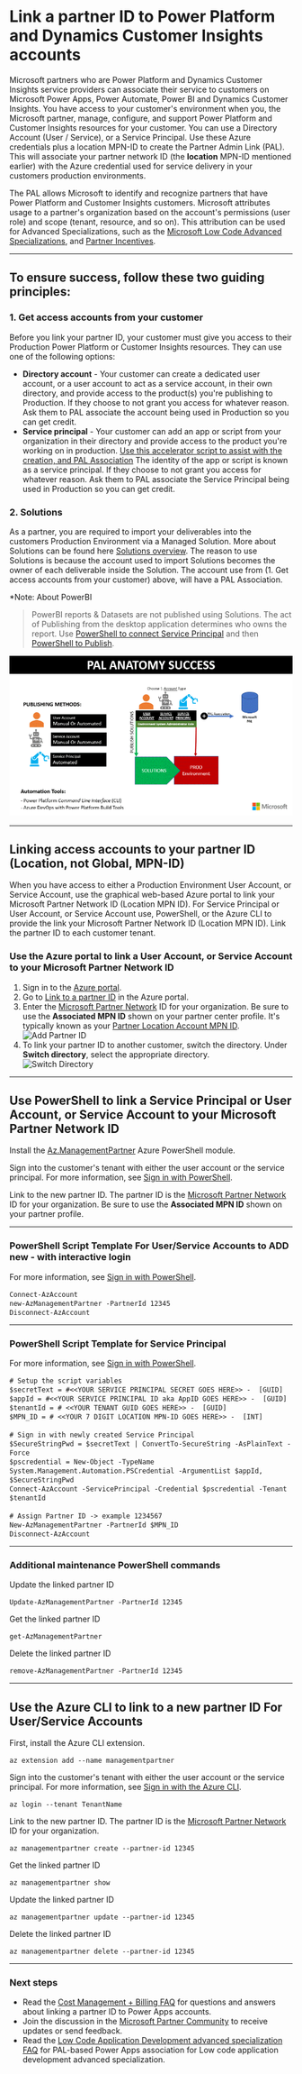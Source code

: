 # Link a partner ID to Power Platform and Dynamics Customer Insights accounts
Microsoft partners who are Power Platform and Dynamics Customer Insights service providers can associate their service to customers on Microsoft Power Apps, Power Automate, Power BI and Dynamics Customer Insights. You have access to your customer's environment when you, the Microsoft partner, manage, configure, and support Power Platform and Customer Insights resources for your customer. You can use a Directory Account (User / Service), or a Service Principal. Use these Azure credentials plus a location MPN-ID to create the Partner Admin Link (PAL). This will associate your partner network ID (the **location** MPN-ID mentioned earlier) with the Azure credential used for service delivery in your customers production environments.

The PAL allows Microsoft to identify and recognize partners that have Power Platform and Customer Insights customers. Microsoft attributes usage to a partner's organization based on the account's permissions (user role) and scope (tenant, resource, and so on). This attribution can be used for Advanced Specializations, such as the [Microsoft Low Code Advanced Specializations](https://partner.microsoft.com/membership/advanced-specialization#tab-content-2), and [Partner Incentives](https://partner.microsoft.com/asset/collection/microsoft-commerce-incentive-resources#/). 

---
## To ensure success, follow these two guiding principles:

### 1. Get access accounts from your customer
Before you link your partner ID, your customer must give you access to their Production Power Platform or Customer Insights resources. They can use one of the following options:

- **Directory account** - Your customer can create a dedicated user account, or a user account to act as a service account, in their own directory, and provide access to the product(s) you're publishing to Production. If they choose to not grant you access for whatever reason. Ask them to PAL associate the account being used in Production so you can get credit.
- **Service principal** - Your customer can add an app or script from your organization in their directory and provide access to the product you're working on in production. [Use this accelerator script to assist with the creation, and PAL Association](https://github.com/dtsoden/Microsoft-PAL/blob/main/New-PAL-MPN-ID-ServicePrincipal.ps1) The identity of the app or script is known as a service principal. If they choose to not grant you access for whatever reason. Ask them to PAL associate the Service Principal being used in Production so you can get credit.

### 2. Solutions
As a partner, you are required to import your deliverables into the customers Production Environment via a Managed Solution. More about Solutions can be found here [Solutions overview](https://docs.microsoft.com/en-us/power-apps/maker/data-platform/solutions-overview). The reason to use Solutions is because the account used to import Solutions becomes the owner of each deliverable inside the Solution. The account use from (1. Get access accounts from your customer) above, will have a PAL Association.

*Note: About PowerBI
 > PowerBI reports & Datasets are not published using Solutions.
 > The act of Publishing from the desktop application determines who owns the report.
 > Use [PowerShell to connect Service Principal](https://docs.microsoft.com/en-us/powershell/module/microsoftpowerbimgmt.profile/connect-powerbiserviceaccount?view=powerbi-ps) and then [PowerShell to Publish](https://docs.microsoft.com/en-us/powershell/module/microsoftpowerbimgmt.reports/new-powerbireport?view=powerbi-ps).

<p align="center">
  <img src="https://github.com/dtsoden/Microsoft-PAL/blob/main/images/anatomy.gif">
</p>

---

## Linking access accounts to your partner ID (Location, not Global, MPN-ID)

When you have access to either a Production Environment User Account, or Service Account, use the graphical web-based Azure portal to link your Microsoft Partner Network ID (Location MPN ID). For Service Principal or User Account, or Service Account use, PowerShell, or the Azure CLI to provide the link your Microsoft Partner Network ID (Location MPN ID). Link the partner ID to each customer tenant. 

### Use the Azure portal to link a User Account, or Service Account to your Microsoft Partner Network ID
1. Sign in to the [Azure portal](https://portal.azure.com).
1. Go to [Link to a partner ID](https://portal.azure.com/#blade/Microsoft_Azure_Billing/managementpartnerblade) in the Azure portal.
1. Enter the [Microsoft Partner Network](https://partner.microsoft.com/) ID for your organization. Be sure to use the  **Associated MPN ID**  shown on your partner center profile. It's typically known as your [Partner Location Account MPN ID](/partner-center/account-structure).  
    ![Add Partner ID](https://docs.microsoft.com/en-us/azure/cost-management-billing/manage/media/link-partner-id-power-apps-accounts/link-partner-id.png)
1. To link your partner ID to another customer, switch the directory. Under **Switch directory**, select the appropriate directory.  
    ![Switch Directory](https://docs.microsoft.com/en-us/azure/cost-management-billing/manage/media/link-partner-id-power-apps-accounts/switch-directory.png)

---

## Use PowerShell to link a Service Principal or User Account, or Service Account to your Microsoft Partner Network ID

Install the [Az.ManagementPartner](https://www.powershellgallery.com/packages/Az.ManagementPartner/) Azure PowerShell module.

Sign into the customer's tenant with either the user account or the service principal. For more information, see [Sign in with PowerShell](/powershell/azure/authenticate-azureps).

Link to the new partner ID. The partner ID is the [Microsoft Partner Network](https://partner.microsoft.com/) ID for your organization. Be sure to use the **Associated MPN ID**  shown on your partner profile.

---

### PowerShell Script Template For User/Service Accounts to ADD new - with interactive login ###
For more information, see [Sign in with PowerShell](/powershell/azure/authenticate-azureps).
```azurepowershell-interactive
Connect-AzAccount 
new-AzManagementPartner -PartnerId 12345
Disconnect-AzAccount
```
---

### PowerShell Script Template for Service Principal ###
For more information, see [Sign in with PowerShell](/powershell/azure/authenticate-azureps).
```azurecli-interactive
# Setup the script variables
$secretText = #<<YOUR SERVICE PRINCIPAL SECRET GOES HERE>> -  [GUID]
$appId = #<<YOUR SERVICE PRINCIPAL ID aka AppID GOES HERE>> -  [GUID]
$tenantId = # <<YOUR TENANT GUID GOES HERE>> -  [GUID]
$MPN_ID = # <<YOUR 7 DIGIT LOCATION MPN-ID GOES HERE>> -  [INT]

# Sign in with newly created Service Principal
$SecureStringPwd = $secretText | ConvertTo-SecureString -AsPlainText -Force
$pscredential = New-Object -TypeName System.Management.Automation.PSCredential -ArgumentList $appId, $SecureStringPwd
Connect-AzAccount -ServicePrincipal -Credential $pscredential -Tenant $tenantId

# Assign Partner ID -> example 1234567
New-AzManagementPartner -PartnerId $MPN_ID
Disconnect-AzAccount
```
---

### Additional maintenance PowerShell commands
Update the linked partner ID
```azurepowershell-interactive
Update-AzManagementPartner -PartnerId 12345
```
Get the linked partner ID

```azurepowershell-interactive
get-AzManagementPartner
```

Delete the linked partner ID

```azurepowershell-interactive
remove-AzManagementPartner -PartnerId 12345
```

---

## Use the Azure CLI to link to a new partner ID For User/Service Accounts

First, install the Azure CLI extension.

```azurecli-interactive
az extension add --name managementpartner
```

Sign into the customer's tenant with either the user account or the service principal. For more information, see [Sign in with the Azure CLI](/cli/azure/authenticate-azure-cli).

```azurecli-interactive
az login --tenant TenantName
```

Link to the new partner ID. The partner ID is the [Microsoft Partner Network](https://partner.microsoft.com/) ID for your organization.

```azurecli-interactive
az managementpartner create --partner-id 12345
```

Get the linked partner ID

```azurecli-interactive
az managementpartner show
```

Update the linked partner ID

```azurecli-interactive
az managementpartner update --partner-id 12345
```

Delete the linked partner ID

```azurecli-interactive
az managementpartner delete --partner-id 12345
```

-----
### Next steps

- Read the [Cost Management + Billing FAQ](../cost-management-billing-faq.yml) for questions and answers about linking a partner ID to Power Apps accounts.
- Join the discussion in the [Microsoft Partner Community](https://aka.ms/PALdiscussion) to receive updates or send feedback.
- Read the [Low Code Application Development advanced specialization FAQ](https://assetsprod.microsoft.com/mpn/faq-low-code-app-development-advanced-specialization.pdf) for PAL-based Power Apps association for Low code application development advanced specialization.
